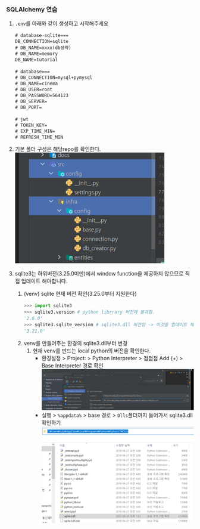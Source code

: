 ### SQLAlchemy 연습
1. `.env`를 아래와 같이 생성하고 시작해주세요
   ```
   # database-sqlite===
   DB_CONNECTION=sqlite
   # DB_NAME=xxxx(db생략)
   # DB_NAME=memory
   DB_NAME=tutorial

   # database===
   # DB_CONNECTION=mysql+pymysql
   # DB_NAME=cinema
   # DB_USER=root
   # DB_PASSWORD=564123
   # DB_SERVER= 
   # DB_PORT=

   # jwt
   # TOKEN_KEY=
   # EXP_TIME_MIN=
   # REFRESH_TIME_MIN
   ```

2. 기본 폴더 구성은 해당repo를 확인한다.
   ![20221019222721](https://raw.githubusercontent.com/is3js/screenshots/main/20221019222721.png)

2. sqlite3는 하위버전(3.25.0미만)에서 window function을 제공하지 않으므로 직접 업데이트 해야합니다.
   1. (venv) sqlite 현재 버전 확인(3.25.0부터 지원한다)
      ```python
      >>> import sqlite3
      >>> sqlite3.version # python librrary 버전에 불과함.
      '2.6.0'
      >>> sqlite3.sqlite_version # sqlite3.dll 버전임 -> 이것을 업데이트 해야한다.
      '3.21.0'
      ```
   2. venv를 만들어주는 환경의 sqlite3.dll부터 변경
      1. 현재 venv를 만드는 local python의 버전을 확인한다.
         - 환경설정 > Project: > Python Interpreter > 점점점 Add (+) > Base Interpreter 경로 확인
            ![20221019222134](https://raw.githubusercontent.com/is3js/screenshots/main/20221019222134.png)
         - 실행 > `%appdata%` > base 경로 > `Dlls`폴더까지 들어가서 sqlite3.dll 확인하기
            ![20221019222609](https://raw.githubusercontent.com/is3js/screenshots/main/20221019222609.png)
